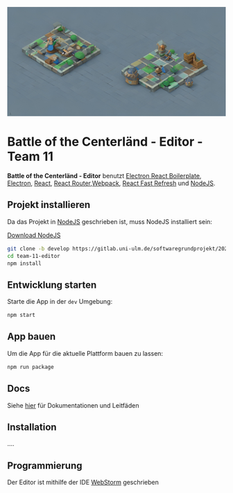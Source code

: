 ![Battle of the Centerländ](assets/images/bg-color-2x.jpg)

# Battle of the Centerländ - Editor - Team 11

**Battle of the Centerländ - Editor**
benutzt [Electron React Boilerplate](https://electron-react-boilerplate.js.org/docs/installation), [Electron](https://electron.atom.io/), [React](https://facebook.github.io/react/), [React Router](https://github.com/reactjs/react-router),[Webpack](https://webpack.js.org/), [React Fast Refresh](https://www.npmjs.com/package/react-refresh)
und [NodeJS](https://nodejs.org/en/).

## Projekt installieren

Da das Projekt in [NodeJS](https://nodejs.org/en/) geschrieben ist, muss NodeJS installiert sein:

[Download NodeJS](https://nodejs.org/en/download/)

```bash
git clone -b develop https://gitlab.uni-ulm.de/softwaregrundprojekt/2022-2023/gruppenprojekt/group-11/team-11-editor.git
cd team-11-editor
npm install
```

## Entwicklung starten

Starte die App in der `dev` Umgebung:

```bash
npm start
```

## App bauen

Um die App für die aktuelle Plattform bauen zu lassen:

```bash
npm run package
```

## Docs

Siehe [hier](https://electron-react-boilerplate.js.org/docs/installation) für Dokumentationen und Leitfäden

## Installation

....

## Programmierung

Der Editor ist mithilfe der IDE [WebStorm](https://www.jetbrains.com/de-de/webstorm/) geschrieben
